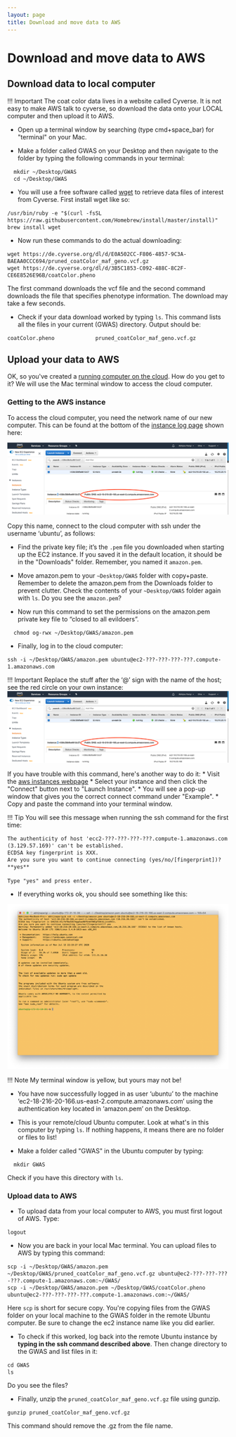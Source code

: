 ```yaml
---
layout: page
title: Download and move data to AWS
---
```


Download and move data to AWS
==============================

## Download data to local computer

!!! Important
    The coat color data lives in a website called Cyverse. It is not easy to make AWS talk to cyverse, so download the data onto your LOCAL computer and then upload it to AWS.

* Open up a terminal window by searching (type cmd+space_bar) for "terminal" on your Mac.

* Make a folder called GWAS on your Desktop and then navigate to the folder by typing the following commands in your terminal:

```
  mkdir ~/Desktop/GWAS
  cd ~/Desktop/GWAS
```
* You will use a free software called [wget](https://en.wikipedia.org/wiki/Wget) to retrieve data files of interest from Cyverse. First install wget like so:

```
/usr/bin/ruby -e "$(curl -fsSL https://raw.githubusercontent.com/Homebrew/install/master/install)"
brew install wget
```

* Now run these commands to do the actual downloading:

```
wget https://de.cyverse.org/dl/d/E0A502CC-F806-4857-9C3A-BAEAA0CCC694/pruned_coatColor_maf_geno.vcf.gz
wget https://de.cyverse.org/dl/d/3B5C1853-C092-488C-8C2F-CE6E8526E96B/coatColor.pheno
```
The first command downloads the vcf file and the second command downloads the file that specifies phenotype information. The download may take a few seconds.

* Check if your data download worked by typing `ls`. This command lists all the files in your current (GWAS) directory. Output should be:

```
coatColor.pheno				pruned_coatColor_maf_geno.vcf.gz
```

## Upload your data to AWS

OK, so you've created a [running computer on the cloud](aws_instance_setup.md). How do you get to it? We will use the Mac terminal window to access the cloud computer.

### Getting to the AWS instance

To access the cloud computer, you need the network name of our new computer. This can be found at the bottom of the [instance log page](https://us-east-2.console.aws.amazon.com/ec2/v2/home?region=us-east-2#Instances:sort=instanceId) shown here:

![](images/publicDNS.png)

Copy this name, connect to the cloud computer with ssh under the username ‘ubuntu’, as follows:

* Find the private key file; it’s the `.pem` file you downloaded when starting up the EC2 instance. If you saved it in the default location, it should be in the "Downloads" folder. Remember, you named it `amazon.pem`.

* Move amazon.pem to your `~Desktop/GWAS` folder with copy+paste. Remember to delete the amazon.pem from the Downloads folder to prevent clutter. Check the contents of your `~Desktop/GWAS` folder again with `ls`. Do you see the `amazon.pem`?

* Now run this command to set the permissions on the amazon.pem private key file to “closed to all evildoers”.

```
  chmod og-rwx ~/Desktop/GWAS/amazon.pem
```

* Finally, log in to the cloud computer:

```
ssh -i ~/Desktop/GWAS/amazon.pem ubuntu@ec2-???-???-???-???.compute-1.amazonaws.com
```

!!! Important
    Replace the stuff after the ‘@’ sign with the name of the host; see the red circle on your own instance:
    ![](images/publicDNS.png)

If you have trouble with this command, here's another way to do it:
    * Visit the [aws instances webpage](https://us-east-2.console.aws.amazon.com/ec2/v2/home?region=us-east-2#Instances:sort=instanceId)
    * Select your instance and then click the "Connect" button next to "Launch Instance".
    * You will see a pop-up window that gives you the correct connect command under "Example".
    * Copy and paste the command into your terminal window.

!!! Tip
    You will see this message when running the ssh command for the first time:

    The authenticity of host 'ecc2-???-???-???-???.compute-1.amazonaws.com (3.129.57.169)' can't be established.
    ECDSA key fingerprint is XXX.
    Are you sure you want to continue connecting (yes/no/[fingerprint])? **yes**

    Type "yes" and press enter.


* If everything works ok, you should see something like this:

![](images/AWS_Connected.png)

!!! Note
    My terminal window is yellow, but yours may not be!

* You have now successfully logged in as user ‘ubuntu’ to the machine ‘ec2-18-216-20-166.us-east-2.compute.amazonaws.com’ using the authentication key located in ‘amazon.pem’ on the Desktop.

* This is your remote/cloud Ubuntu computer. Look at what's in this computer by typing `ls`. If nothing happens, it means there are no folder or files to list!

* Make a folder called "GWAS" in the Ubuntu computer by typing:

```
  mkdir GWAS
```
Check if you have this directory with `ls`.


### Upload data to AWS

* To upload data from your local computer to AWS, you must first logout of AWS. Type:

```
logout
```

* Now you are back in your local Mac terminal. You can upload files to AWS by typing this command:

```
scp -i ~/Desktop/GWAS/amazon.pem ~/Desktop/GWAS/pruned_coatColor_maf_geno.vcf.gz ubuntu@ec2-???-???-???-???.compute-1.amazonaws.com:~/GWAS/
scp -i ~/Desktop/GWAS/amazon.pem ~/Desktop/GWAS/coatColor.pheno ubuntu@ec2-???-???-???-???.compute-1.amazonaws.com:~/GWAS/
```
Here `scp` is short for secure copy. You're copying files from the GWAS folder on your local machine to the GWAS folder in the remote Ubuntu computer. Be sure to change the ec2 instance name like you did earlier.

* To check if this worked, log back into the remote Ubuntu instance by **typing in the ssh command described above**. Then change directory to the GWAS and list files in it:

```
cd GWAS
ls
```
Do you see the files?

* Finally, unzip the `pruned_coatColor_maf_geno.vcf.gz` file using gunzip.

```
gunzip pruned_coatColor_maf_geno.vcf.gz
```
This command should remove the .gz from the file name.
